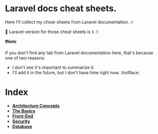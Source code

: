 # Laravel docs cheat sheets.
Here I'll collect my cheat-sheets from Laravel documentation. :fire:

:mega: Laravel version for those cheat sheets is `5.7`.

**:exclamation:Note**

If you don't find any tab from Laravel documentation here, that's because one of two reasons:
* I don't see it's important to summarize it.
* I'll add it in the future, but I don't have time right now. :trollface:

# Index
* **[Architecture Concepts](./architecture-concepts/)**
* **[The Basics](./the-basics/)**
* **[Front-End](./frontend/)**
* **[Security](./security/)**
* **[Database](./database/)**
